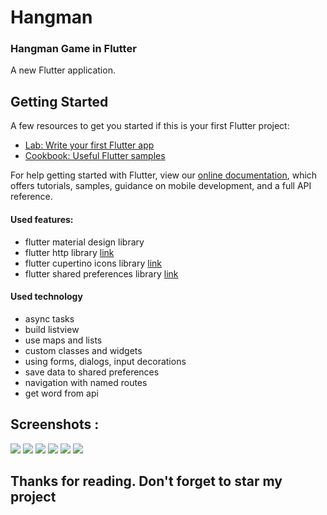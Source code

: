 # Hangman
### Hangman Game in Flutter

A new Flutter application.

## Getting Started

A few resources to get you started if this is your first Flutter project:
- [Lab: Write your first Flutter app](https://flutter.dev/docs/get-started/codelab)
- [Cookbook: Useful Flutter samples](https://flutter.dev/docs/cookbook)

For help getting started with Flutter, view our
[online documentation](https://flutter.dev/docs), which offers tutorials, samples, guidance on mobile development, and a full API reference.

#### Used features:
- flutter material design library
- flutter http library [link](https://pub.dev/packages/http)
- flutter cupertino icons library [link](https://pub.dev/packages/cupertino_icons)
- flutter shared preferences library [link](https://pub.dev/packages/shared_preferences)


#### Used technology
- async tasks
- build listview
- use maps and lists
- custom classes and widgets
- using forms, dialogs, input decorations
- save data to shared preferences
- navigation with named routes
- get word from api

## Screenshots :

<img src="screenshots/menu.png">
<img src="screenshots/game.png">
<img src="screenshots/win.png">
<img src="screenshots/type_word.png">
<img src="screenshots/high_score.png">
<img src="screenshots/info.png">

## Thanks for reading. Don't forget to star my project